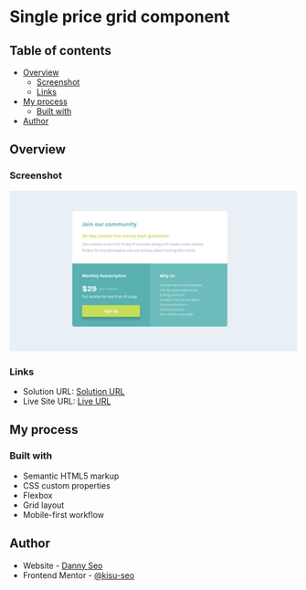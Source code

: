 # Single price grid component

## Table of contents
 
 - [Overview](#overview)
   - [Screenshot](#screenshot)
   - [Links](#links)
 - [My process](#my-process)
   - [Built with](#built-with)
 - [Author](#author)
 
 ## Overview
 
 ### Screenshot
 
 ![Project Screenshot](./single_price_grid_component_screenshot.png)
 
 ### Links
 
 - Solution URL: [Solution URL](https://github.com/kisu-seo/single_price_grid_component)
 - Live Site URL: [Live URL](https://kisu-seo.github.io/single_price_grid_component/)
 
 ## My process
 
 ### Built with
 
 - Semantic HTML5 markup
 - CSS custom properties
 - Flexbox
 - Grid layout
 - Mobile-first workflow
 
 ## Author
 
 - Website - [Danny Seo](https://github.com/kisu-seo)
 - Frontend Mentor - [@kisu-seo](https://www.frontendmentor.io/profile/kisu-seo)